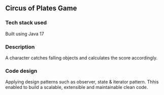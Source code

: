 ## Circus of Plates Game

### Tech stack used
Built using Java 17

### Description
A character catches falling objects and calculates the score accordingly.

### Code design
Applying design patterns such as observer, state & iterator pattern. Thhis enabled to build a scalable, extensible and maintainable
clean code.
